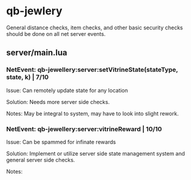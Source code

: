 # qb-jewlery
General distance checks, item checks, and other basic security checks should be done on all net server events.

## server/main.lua

### NetEvent: qb-jewellery:server:setVitrineState(stateType, state, k) | 7/10
Issue: Can remotely update state for any location

Solution: Needs more server side checks.

Notes: May be integral to system, may have to look into slight rework.

### NetEvent: qb-jewellery:server:vitrineReward | 10/10
Issue: Can be spammed for infinate rewards

Solution: Implement or utilize server side state management system and general server side checks.

Notes: 